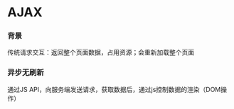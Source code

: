 # AJAX

### 背景

传统请求交互：返回整个页面数据，占用资源；会重新加载整个页面

### 异步无刷新

通过JS API，向服务端发送请求，获取数据后，通过js控制数据的渲染（DOM操作）

